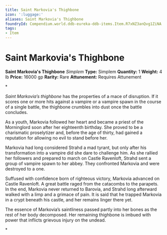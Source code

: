 ```yaml
---
title: Saint Markovia's Thighbone
icon: ':luggage:'
aliases: Saint Markovia's Thighbone
foundryId: Compendium.world.ddb-eureka-ddb-items.Item.R7xNZ3anQvg1ZiNA
tags:
- Item
---
```


# Saint Markovia's Thighbone

**Saint Markovia's Thighbone**
_Simplem_
**Type:** Simplem
**Quantity:** 1
**Weight:** 4 lb
**Price:** 16000 gp
**Rarity:** Rare
**Attunement:** Requires Attunement

*<p>*Saint Markovia’s thighbone* has the properties of a mace of disruption. If it scores one or more hits against a vampire or a vampire spawn in the course of a single battle, the thighbone crumbles into dust once the battle concludes.

As a youth, Markovia followed her heart and became a priest of the Morninglord soon after her eighteenth birthday. She proved to be a charismatic proselytizer and, before the age of thirty, had gained a reputation for allowing no evil to stand before her.

Markovia had long considered Strahd a mad tyrant, but only after his transformation into a vampire did she dare to challenge him. As she rallied her followers and prepared to march on Castle Ravenloft, Strahd sent a group of vampire spawn to her abbey. They confronted Markovia and were destroyed to a one.

Suffused with confidence born of righteous victory, Markovia advanced on Castle Ravenloft. A great battle raged from the catacombs to the parapets. In the end, Markovia never returned to Barovia, and Strahd long afterward walked with a limp and a grimace of pain. It is said that he trapped Markovia in a crypt beneath his castle, and her remains linger there yet.

The essence of Markovia’s saintliness passed partly into her bones as the rest of her body decomposed. Her remaining thighbone is imbued with power that inflicts grievous injury on the undead.</p>*